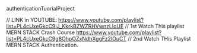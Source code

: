 authenticationTuorialProject


// LINK in YOUTUBE: 
   https://www.youtube.com/playlist?list=PL4cUxeGkcC9iJ_KkrkBZWZRHVwnzLIoUE      // 1st Watch This playlist MERN STACK Crash Course
   https://www.youtube.com/playlist?list=PL4cUxeGkcC9g8OhpOZxNdhXggFz2lOuCT      // 2nd Watch THis Playlist MERN STACK Authentication.
